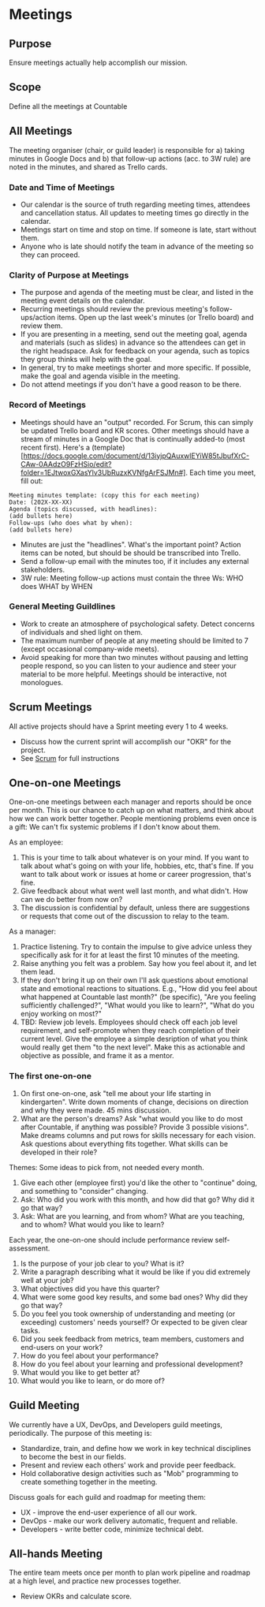 # Meetings

## Purpose

Ensure meetings actually help accomplish our mission.

## Scope

Define all the meetings at Countable

## All Meetings
The meeting organiser (chair, or guild leader) is responsible for a) taking minutes in Google Docs and b) that follow-up actions (acc. to 3W rule) are noted in the minutes, and shared as Trello cards.

### Date and Time of Meetings
  * Our calendar is the source of truth regarding meeting times, attendees and cancellation status. All updates to meeting times go directly in the calendar.
  * Meetings start on time and stop on time. If someone is late, start without them.
  * Anyone who is late should notify the team in advance of the meeting so they can proceed.

### Clarity of Purpose at Meetings
  * The purpose and agenda of the meeting must be clear, and listed in the meeting event details on the calendar.
  * Recurring meetings should review the previous meeting's follow-ups/action items. Open up the last week's minutes (or Trello board) and review them.
  * If you are presenting in a meeting, send out the meeting goal, agenda and materials (such as slides) in advance so the attendees can get in the right headspace. Ask for feedback on your agenda, such as topics they group thinks will help with the goal.
  * In general, try to make meetings shorter and more specific. If possible, make the goal and agenda visible in the meeting.
  * Do not attend meetings if you don't have a good reason to be there.

### Record of Meetings
  * Meetings should have an "output" recorded. For Scrum, this can simply be updated Trello board and KR scores. Other meetings should have a stream of minutes in a Google Doc that is continually added-to (most recent first). Here's a (template)[https://docs.google.com/document/d/13iyjpQAuxwlEYiW85tJbufXrC-CAw-0AAdzO9FzHSio/edit?folder=1EJtwoxGXasYlv3UbRuzxKVNfgArFSJMn#]. Each time you meet, fill out:
```
Meeting minutes template: (copy this for each meeting)
Date: (202X-XX-XX)
Agenda (topics discussed, with headlines): 
(add bullets here)
Follow-ups (who does what by when):
(add bullets here)
```
  * Minutes are just the "headlines". What's the important point? Action items can be noted, but should be should be transcribed into Trello.
  * Send a follow-up email with the minutes too, if it includes any external stakeholders.
  * 3W rule: Meeting follow-up actions must contain the three Ws: WHO does WHAT by WHEN

### General Meeting Guildlines

  * Work to create an atmosphere of psychological safety. Detect concerns of individuals and shed light on them.
  * The maximum number of people at any meeting should be limited to 7 (except occasional company-wide meets).
  * Avoid speaking for more than two minutes without pausing and letting people respond, so you can listen to your audience and steer your material to be more helpful. Meetings should be interactive, not monologues.

## Scrum Meetings

All active projects should have a Sprint meeting every 1 to 4 weeks.
  * Discuss how the current sprint will accomplish our "OKR" for the project.
  * See [Scrum](../peopleops/getting_started/SCRUM.md) for full instructions

## One-on-one Meetings

One-on-one meetings between each manager and reports should be once per month. This is our chance to catch up on what matters, and think about how we can work better together. People mentioning problems even once is a gift: We can't fix systemic problems if I don't know about them.

As an employee:
1. This is your time to talk about whatever is on your mind. If you want to talk about what's going on with your life, hobbies, etc, that's fine. If you want to talk about work or issues at home or career progression, that's fine.
1. Give feedback about what went well last month, and what didn't. How can we do better from now on?
1. The discussion is confidential by default, unless there are suggestions or requests that come out of the discussion to relay to the team.

As a manager:
1. Practice listening. Try to contain the impulse to give advice unless they specifically ask for it for at least the first 10 minutes of the meeting.
1. Raise anything you felt was a problem. Say how you feel about it, and let them lead.
1. If they don't bring it up on their own I'll ask questions about emotional state and emotional reactions to situations. E.g., "How did you feel about what happened at Countable last month?" (be specific), "Are you feeling sufficiently challenged?", "What would you like to learn?", "What do you enjoy working on most?"
1. TBD: Review job levels. Employees should check off each job level requirement, and self-promote when they reach completion of their current level. Give the employee a simple desription of what you think would really get them "to the next level". Make this as actionable and objective as possible, and frame it as a mentor.

### The first one-on-one
1. On first one-on-one, ask "tell me about your life starting in kindergarten". Write down moments of change, decisions on direction and why they were made. 45 mins discussion.
1. What are the person's dreams? Ask "what would you like to do most after Countable, if anything was possible? Provide 3 possible visions". Make dreams columns and put rows for skills necessary for each vision. Ask questions about everything fits together. What skills can be developed in their role?

Themes:
Some ideas to pick from, not needed every month.
1. Give each other (employee first) you'd like the other to "continue" doing, and something to "consider" changing.
1. Ask: Who did you work with this month, and how did that go? Why did it go that way?
1. Ask: What are you learning, and from whom? What are you teaching, and to whom? What would you like to learn?

Each year, the one-on-one should include performance review self-assessment.
1. Is the purpose of your job clear to you? What is it?
1. Write a paragraph describing what it would be like if you did extremely well at your job?
1. What objectives did you have this quarter?
1. What were some good key results, and some bad ones? Why did they go that way?
1. Do you feel you took ownership of understanding and meeting (or exceeding) customers' needs yourself? Or expected to be given clear tasks.
1. Did you seek feedback from metrics, team members, customers and end-users on your work?
1. How do you feel about your performance?
1. How do you feel about your learning and professional development?
1. What would you like to get better at?
1. What would you like to learn, or do more of?

## Guild Meeting

We currently have a UX, DevOps, and Developers guild meetings, periodically.  The purpose of this meeting is:
  * Standardize, train, and define how we work in key technical disciplines to become the best in our fields.
  * Present and review each others' work and provide peer feedback.
  * Hold collaborative design activities such as "Mob" programming to create something together in the meeting.
  
Discuss goals for each guild and roadmap for meeting them:
  * UX - improve the end-user experience of all our work.
  * DevOps - make our work delivery automatic, frequent and reliable.
  * Developers - write better code, minimize technical debt.

## All-hands Meeting

The entire team meets once per month to plan work pipeline and roadmap at a high level, and practice new processes together.
  * Review OKRs and calculate score.

